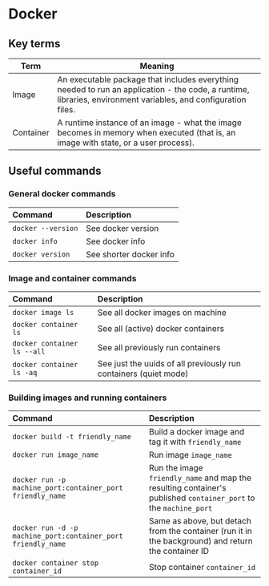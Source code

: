 # Docker

## Key terms
| Term | Meaning |
| ---- | ------- |
| Image | An executable package that includes everything needed to run an application - the code, a runtime, libraries, environment variables, and configuration files.
| Container | A runtime instance of an image - what the image becomes in memory when executed (that is, an image with state, or a user process).

## Useful commands
### General docker commands
| Command | Description |
| :------ | :---------- |
| `docker --version` | See docker version |
| `docker info` | See docker info |
| `docker version` | See shorter docker info |

### Image and container commands
| Command | Description |
| :------ | :---------- |
| `docker image ls` | See all docker images on machine |
| `docker container ls` | See all (active) docker containers |
| `docker container ls --all` | See all previously run containers |
| `docker container ls -aq` | See just the uuids of all previously run containers (quiet mode) |

### Building images and running containers
| Command | Description |
| :------ | :---------- |
| `docker build -t friendly_name` | Build a docker image and tag it with `friendly_name` |
| `docker run image_name` | Run image `image_name` |
| `docker run -p machine_port:container_port friendly_name` | Run the image `friendly_name` and map the resulting container's published `container_port` to the `machine_port` |
| `docker run -d -p machine_port:container_port friendly_name` | Same as above, but detach from the container (run it in the background) and return the container ID |
| `docker container stop container_id` | Stop container `container_id` | 
